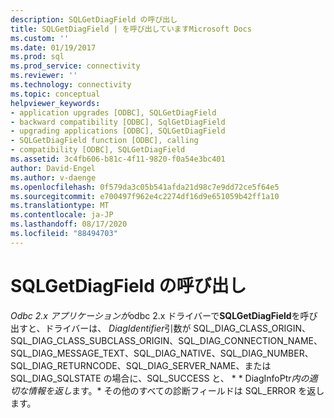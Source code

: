 ```yaml
---
description: SQLGetDiagField の呼び出し
title: SQLGetDiagField | を呼び出していますMicrosoft Docs
ms.custom: ''
ms.date: 01/19/2017
ms.prod: sql
ms.prod_service: connectivity
ms.reviewer: ''
ms.technology: connectivity
ms.topic: conceptual
helpviewer_keywords:
- application upgrades [ODBC], SQLGetDiagField
- backward compatibility [ODBC], SqlGetDiagField
- upgrading applications [ODBC], SQLGetDiagField
- SQLGetDiagField function [ODBC], calling
- compatibility [ODBC], SQLGetDiagField
ms.assetid: 3c4fb606-b81c-4f11-9820-f0a54e3bc401
author: David-Engel
ms.author: v-daenge
ms.openlocfilehash: 0f579da3c05b541afda21d98c7e9dd72ce5f64e5
ms.sourcegitcommit: e700497f962e4c2274df16d9e651059b42ff1a10
ms.translationtype: MT
ms.contentlocale: ja-JP
ms.lasthandoff: 08/17/2020
ms.locfileid: "88494703"
---
```

# <a name="calling-sqlgetdiagfield"></a>SQLGetDiagField の呼び出し
*Odbc 2.x アプリケーションが*odbc 2.x ドライバーで**SQLGetDiagField**を呼び出すと、ドライバーは、 *DiagIdentifier*引数が SQL_DIAG_CLASS_ORIGIN、SQL_DIAG_CLASS_SUBCLASS_ORIGIN、SQL_DIAG_CONNECTION_NAME、SQL_DIAG_MESSAGE_TEXT、SQL_DIAG_NATIVE、SQL_DIAG_NUMBER、SQL_DIAG_RETURNCODE、SQL_DIAG_SERVER_NAME、または SQL_DIAG_SQLSTATE の場合に、SQL_SUCCESS と、 * \* DiagInfoPtr*内の適切な情報を返し*ます。* その他のすべての診断フィールドは SQL_ERROR を返します。
